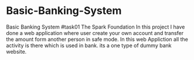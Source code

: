 # Basic-Banking-System
Basic Banking System #task01 The Spark Foundation
In this project I have done a web application where user create your own account and transfer the amount form another person in safe mode.
In this web Appliction all the activity is there which is used in bank.
its a one type of dummy bank website.
